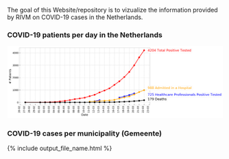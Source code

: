 The goal of this Website/repository is to vizualize the information provided by RIVM on COVID-19 cases in the Netherlands.

### COVID-19 patients per day in the Netherlands
![image](figs/overall_cummulative_stats.png)

### COVID-19 cases per municipality (Gemeente)
{% include output_file_name.html %}